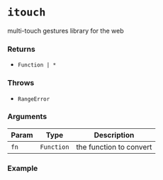 # `itouch`

multi-touch gestures library for the web

### Returns

- `Function | *`

### Throws

- `RangeError`

### Arguments

| Param      | Type       | Description                                              |
|------------|------------|----------------------------------------------------------|
| `fn`       | `Function` | the function to convert                                  |

### Example
```js

```

